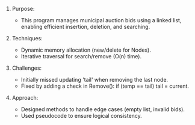 1. Purpose:
   - This program manages municipal auction bids using a linked list, enabling efficient insertion, deletion, and searching.

2. Techniques:
   - Dynamic memory allocation (new/delete for Nodes).
   - Iterative traversal for search/remove (O(n) time).

3. Challenges:
   - Initially missed updating 'tail' when removing the last node.
   - Fixed by adding a check in Remove(): if (temp == tail) tail = current.

4. Approach:
   - Designed methods to handle edge cases (empty list, invalid bids).
   - Used pseudocode to ensure logical consistency.
